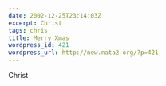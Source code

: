 ```yaml
---
date: 2002-12-25T23:14:03Z
excerpt: Christ
tags: chris
title: Merry Xmas
wordpress_id: 421
wordpress_url: http://new.nata2.org/?p=421
---
```


Christ

